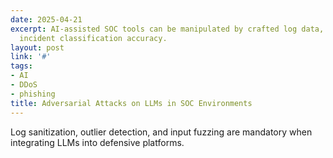 ```yaml
---
date: 2025-04-21
excerpt: AI-assisted SOC tools can be manipulated by crafted log data, poisoning their
  incident classification accuracy.
layout: post
link: '#'
tags:
- AI
- DDoS
- phishing
title: Adversarial Attacks on LLMs in SOC Environments
---
```

Log sanitization, outlier detection, and input fuzzing are mandatory when integrating LLMs into defensive platforms.
